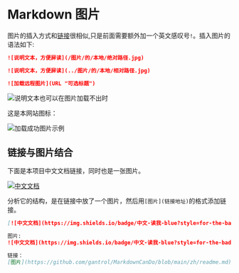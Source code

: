 # Markdown 图片

图片的插入方式和[链接](#step-3)很相似,只是前面需要额外加一个英文感叹号`!`。插入图片的语法如下:

``` markdown
![说明文本，方便屏读](/图片/的/本地/绝对路径.jpg)

![说明文本，方便屏读](../图片/的/本地/相对路径.jpg)

![加载远程图片](URL "可选标题")
```

![说明文本也可以在图片加载不出时](/path/to/cat.jpg)

这是本网站图标：

![加载成功图片示例](https://www.markdowncando.com/logo-mini.png "本网站图标")

## 链接与图片结合

下面是本项目中文文档链接，同时也是一张图片。

[![中文文档](https://img.shields.io/badge/中文-读我-blue?style=for-the-badge)](https://github.com/gantrol/MarkdownCanDo/blob/main/zh/readme.md)

分析它的结构，是在链接中放了一个图片，然后用`[图片](链接地址)`的格式添加链接。

```markdown
[![中文文档](https://img.shields.io/badge/中文-读我-blue?style=for-the-badge)](https://github.com/gantrol/MarkdownCanDo/blob/main/zh/readme.md)

图片:
![中文文档](https://img.shields.io/badge/中文-读我-blue?style=for-the-badge)

链接：
[图片](https://github.com/gantrol/MarkdownCanDo/blob/main/zh/readme.md)
```


[//]: # (TODO: 上传实现之后，你可以使用拖放来从图片文件或网页浏览器插入图片。尝试插入下面这张图片:)

